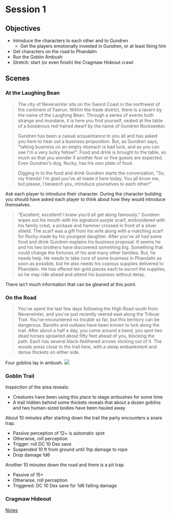 # Session 1

## Objectives
- Introduce the characters to each other and to Gundren
  - Get the players emotionally invested in Gundren, or at least liking him
- Get characters on the road to Phandalin
- Run the Goblin Ambush
- Stretch: start (or even finish) the Cragmaw Hideout crawl

## Scenes
### At the Laughing Bean
> The city of Neverwinter sits on the Sword Coast in the northwest of the continent of Faerun. Within the trade district, there is a tavern by the name of the Laughing Bean. Through a series of events both strange and mundane, it is here you find yourself, seated at the table of a boisterous red-haired dwarf by the name of Gundren Rockseeker. 
> 
> Gundren has been a casual acquaintance to you all and has asked you here to hear out a business proposition. But, as Gundren says, "talking business on an empty stomach is bad luck, and as you can see I'm a very lucky fellow!". Food and drink is brought to the table, so much so that you wonder if another four or five guests are expected. Even Gundren's dog, Rocky, has his own plate of food. 
> 
> Digging in to the food and drink Gundren starts the conversation, "So, my friends! I'm glad you've all made it here today. You all know me, but please, I beseech you, introduce yourselves to each other!"

Ask each player to introduce their character. During the character building you should have asked each player to think about how they would introduce themselves.

> "Excellent, excellent! I knew you'd all get along famously." Gundren wipes out his mouth with his signature purple scarf, embroidered with his family crest, a pickaxe and hammer crossed in front of a silver shield. The scarf was a gift from his wife along with a matching scarf for Rocky made by his youngest daughter.
> After you've all had some food and drink Gundren explains his business proposal. It seems he and his two brothers have discovered something big. Something that could change the fortunes of his and many other families. But, he needs help. He needs to take core of some business in Phandalin as soon as possible, but he also needs his copious supplies delivered to Phandalin. He has offered ten gold pieces each to escort the supplies, so he may ride ahead and attend his business without delay. 

There isn't much information that can be gleaned at this point.

### On the Road
> You’ve spent the last few days following the High Road south from Neverwinter, and you’ve just recently veered east along the Triboar Trail. You’ve encountered no trouble so far, but this territory can be dangerous. Bandits and outlaws have been known to lurk along the trail. After about a half a day, you come around a bend, you spot two dead horses sprawled about fifty feet ahead of you, blocking the path. Each has several black-feathered arrows sticking out of it. The woods press close to the trail here, with a steep embankment and dense thickets on either side.

Four goblins lay in ambush.
![](goblin-stats.png)

### Goblin Trail
Inspection of the area reveals:
- Creatures have been using this place to stage ambushes for some time
- A trail hidden behind some thickets reveals that about a dozen goblins and two human-sized bodies have been hauled away

About 10 minutes after starting down the trail the party encounters a snare trap.
- Passive perception of 12+ is automatic spot
- Otherwise, roll perception
- Trigger: roll DC 10 Dex save
- Suspended 10 ft from ground until 1hp damage to rope
- Drop damage 1d6

Another 10 minutes down the road and there is a pit trap.
- Passive of 15+
- Otherwise, roll perception
- Triggered: DC 10 Dex save for 1d6 falling damage

### Cragmaw Hideout
[Notes](https://www.dndbeyond.com/sources/lmop/goblin-arrows#CragmawHideout)